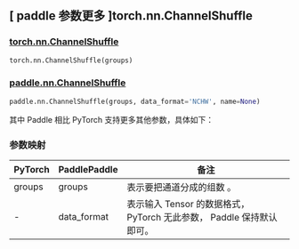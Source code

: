 ## [ paddle 参数更多 ]torch.nn.ChannelShuffle

### [torch.nn.ChannelShuffle](https://pytorch.org/docs/stable/generated/torch.nn.ChannelShuffle.html?highlight=channelshuffle#torch.nn.ChannelShuffle)

```python
torch.nn.ChannelShuffle(groups)
```

### [paddle.nn.ChannelShuffle](https://www.paddlepaddle.org.cn/documentation/docs/zh/api/paddle/nn/ChannelShuffle_cn.html)

```python
paddle.nn.ChannelShuffle(groups, data_format='NCHW', name=None)
```

其中 Paddle 相比 PyTorch 支持更多其他参数，具体如下：
### 参数映射
| PyTorch       | PaddlePaddle | 备注                                                   |
| ------------- | ------------ | ------------------------------------------------------ |
| groups          | groups         | 表示要把通道分成的组数 。                                     |
| -           | data_format           | 表示输入 Tensor 的数据格式， PyTorch 无此参数， Paddle 保持默认即可。               |

